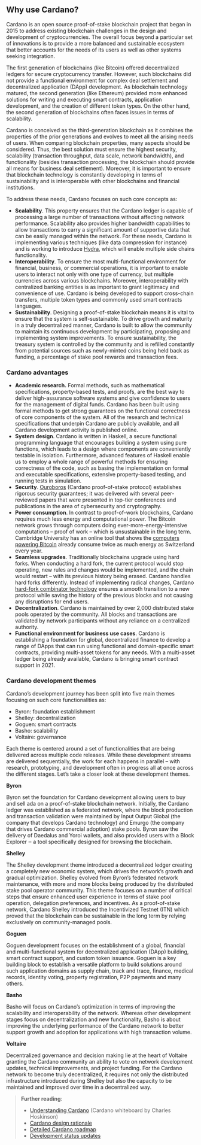 ## Why use Cardano?

Cardano is an open source proof-of-stake blockchain project that began in 2015 to address existing blockchain challenges in the design and development of cryptocurrencies. The overall focus beyond a particular set of innovations is to provide a more balanced and sustainable ecosystem that better accounts for the needs of its users as well as other systems seeking integration.

The first generation of blockchains (like Bitcoin) offered decentralized ledgers for secure cryptocurrency transfer. However, such blockchains did not provide a functional environment for complex deal settlement and decentralized application (DApp) development. As blockchain technology matured, the second generation (like Ethereum) provided more enhanced solutions for writing and executing smart contracts, application development, and the creation of different token types. On the other hand, the second generation of blockchains often faces issues in terms of scalability. 

Cardano is conceived as the third-generation blockchain as it combines the properties of the prior generations and evolves to meet all the arising needs of users. When comparing blockchain properties, many aspects should be considered. Thus, the best solution must ensure the highest security, scalability (transaction throughput, data scale, network bandwidth), and functionality (besides transaction processing, the blockchain should provide all means for business deal settlement). Moreover, it is important to ensure that blockchain technology is constantly developing in terms of sustainability and is interoperable with other blockchains and financial institutions. 

To address these needs, Cardano focuses on such core concepts as:

-   **Scalability**. This property ensures that the Cardano ledger is capable of processing a large number of transactions without affecting network performance. Scalability also provides higher bandwidth capabilities to allow transactions to carry a significant amount of supportive data that can be easily managed within the network. For these needs, Cardano is implementing various techniques (like data compression for instance) and is working to introduce [Hydra](https://iohk.io/en/research/library/papers/hydrafast-isomorphic-state-channels/), which will enable multiple side chains functionality.
-   **Interoperability**. To ensure the most multi-functional environment for financial, business, or commercial operations, it is important to enable users to interact not only with one type of currency, but multiple currencies across various blockchains. Moreover, interoperability with centralized banking entities is as important to grant legitimacy and convenience of use. Cardano is being developed to support cross-chain transfers, multiple token types and commonly used smart contracts languages.
-   **Sustainability**. Designing a proof-of-stake blockchain means it is vital to ensure that the system is self-sustainable. To drive growth and maturity in a truly decentralized manner, Cardano is built to allow the community to maintain its continuous development by participating, proposing and implementing system improvements. To ensure sustainability, the treasury system is controlled by the community and is refilled constantly from potential sources such as newly-minted coins being held back as funding, a percentage of stake pool rewards and transaction fees.

### Cardano advantages

-   **Academic research.** Formal methods, such as mathematical specifications, property-based tests, and proofs, are the best way to deliver high-assurance software systems and give confidence to users for the management of digital funds. Cardano has been built using formal methods to get strong guarantees on the functional correctness of core components of the system. All of the research and technical specifications that underpin Cardano are publicly available, and all Cardano development activity is published online.
-   **System design**. Cardano is written in Haskell, a secure functional programming language that encourages building a system using pure functions, which leads to a design where components are conveniently testable in isolation. Furthermore, advanced features of Haskell enable us to employ a whole range of powerful methods for ensuring correctness of the code, such as basing the implementation on formal and executable specifications, extensive property-based testing, and running tests in simulation.
-   **Security**. [Ouroboros](https://iohk.io/en/blog/posts/2020/06/23/the-ouroboros-path-to-decentralization/) (Cardano proof-of-stake protocol) establishes rigorous security guarantees; it was delivered with several peer-reviewed papers that were presented in top-tier conferences and publications in the area of cybersecurity and cryptography.
-   **Power consumption**. In contrast to proof-of-work blockchains, Cardano requires much less energy and computational power. The Bitcoin network grows through computers doing ever-more-energy-intensive computations – proof of work – which is unsustainable in the long term. Cambridge University has an online tool that shows the [computers powering Bitcoin](https://cbeci.org/) already consume twice as much energy as Switzerland every year.
-   **Seamless upgrades**. Traditionally blockchains upgrade using hard forks. When conducting a hard fork, the current protocol would stop operating, new rules and changes would be implemented, and the chain would restart – with its previous history being erased. Cardano handles hard forks differently. Instead of implementing radical changes, Cardano [hard-fork combinator technology](https://iohk.io/en/blog/posts/2020/05/07/combinator-makes-easy-work-of-shelley-hard-fork/) ensures a smooth transition to a new protocol while saving the history of the previous blocks and not causing any disruptions for end users.
 -   **Decentralization**. Cardano is maintained by over 2,000 distributed stake pools operated by the community. All blocks and transactions are validated by network participants without any reliance on a centralized authority.
-   **Functional environment for business use cases**. Cardano is establishing a foundation for global, decentralized finance to develop a range of DApps that can run using functional and domain-specific smart contracts, providing multi-asset tokens for any needs. With a multi-asset ledger being already available, Cardano is bringing smart contract support in 2021.

### Cardano development themes 

Cardano’s development journey has been split into five main themes focusing on such core functionalities as:

-   Byron: foundation establishment
-   Shelley: decentralization
-   Goguen: smart contracts
-   Basho: scalability
-   Voltaire: governance
    
Each theme is centered around a set of functionalities that are being delivered across multiple code releases. While these development streams are delivered sequentially, the work for each happens in parallel – with research, prototyping, and development often in progress all at once across the different stages. Let’s take a closer look at these development themes.

**Byron**

Byron set the foundation for Cardano development allowing users to buy and sell ada on a proof-of-stake blockchain network. Initially, the Cardano ledger was established as a federated network, where the block production and transaction validation were maintained by Input Output Global (the company that develops Cardano technology) and Emurgo (the company that drives Cardano commercial adoption) stake pools. Byron saw the delivery of Daedalus and Yoroi wallets, and also provided users with a Block Explorer ‒ a tool specifically designed for browsing the blockchain.

**Shelley**

The Shelley development theme introduced a decentralized ledger creating a completely new economic system, which drives the network’s growth and gradual optimization. Shelley evolved from Byron’s federated network maintenance, with more and more blocks being produced by the distributed stake pool operator community. This theme focuses on a number of critical steps that ensure enhanced user experience in terms of stake pool operation, delegation preferences, and incentives. As a proof-of-stake network, Cardano Shelley introduced the Incentivized Testnet (ITN) which proved that the blockchain can be sustainable in the long term by relying exclusively on community-managed pools.

**Goguen**

Goguen development focuses on the establishment of a global, financial and multi-functional system for decentralized application (DApp) building, smart contract support, and custom token issuance. Goguen is a key building block to establish a versatile platform to build solutions around such application domains as supply chain, track and trace, finance, medical records, identity voting, property registration, P2P payments and many others.

**Basho**

Basho will focus on Cardano’s optimization in terms of improving the scalability and interoperability of the network. Whereas other development stages focus on decentralization and new functionality, Basho is about improving the underlying performance of the Cardano network to better support growth and adoption for applications with high transaction volume.

**Voltaire**

Decentralized governance and decision making lie at the heart of Voltaire granting the Cardano community an ability to vote on network development updates, technical improvements, and project funding. For the Cardano network to become truly decentralized, it requires not only the distributed infrastructure introduced during Shelley but also the capacity to be maintained and improved over time in a decentralized way.

> **Further reading**:
> -   [Understanding Cardano](https://www.youtube.com/watch?v=Ja9D0kpksxw) (Cardano whiteboard by Charles Hoskinson)
> -   [Cardano design rationale](https://docs.cardano.org/en/latest/explore-cardano/design-rationale.html)
> -   [Detailed Cardano roadmap](https://roadmap.cardano.org/en/)
> -   [Development status updates](https://roadmap.cardano.org/en/status-updates/)

